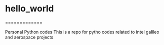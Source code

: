 # hello_world
=============

Personal Python codes
This is a repo for pytho codes related to intel galileo and aerospace projects
